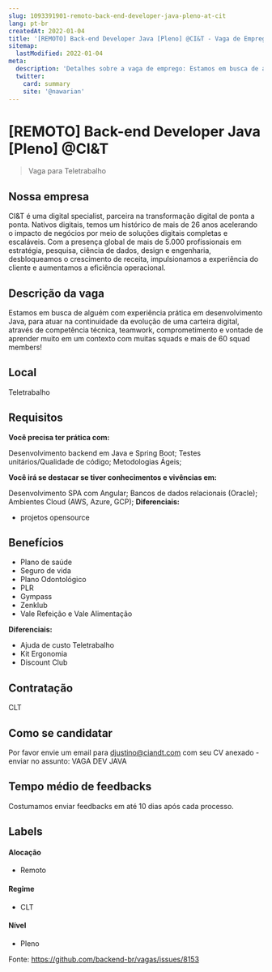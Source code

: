 ```yaml
---
slug: 1093391901-remoto-back-end-developer-java-pleno-at-cit
lang: pt-br
createdAt: 2022-01-04
title: '[REMOTO] Back-end Developer Java [Pleno] @CI&T - Vaga de Emprego'
sitemap:
  lastModified: 2022-01-04
meta:
  description: 'Detalhes sobre a vaga de emprego: Estamos em busca de alguém com experiência prática em desenvolvimento Java, para atuar na continuidade da evolução de uma carteira digital, através de competência técnica, teamwork, comprometimento e vontade de aprender muito em um contexto com muitas squads e mais de 60 squad members!'
  twitter:
    card: summary
    site: '@nawarian'
---
```


# [REMOTO] Back-end Developer Java [Pleno] @CI&T

<!--
==================================================
Caso a vaga for remoto durante a pandemia informar no texto "Remoto durante o covid"
==================================================
-->
<!-- 
==================================================
POR FAVOR, SÓ POSTE SE A VAGA FOR PARA BACK-END!

Não faça distinção de gênero no título da vaga.

Use: "Back-End Developer" ao invés de 
"Desenvolvedor Back-End" \o/

Exemplo: `[São Paulo] Back-End Developer @ NOME DA EMPRESA`
==================================================
-->
<!--
==================================================
Caso a vaga for remoto durante a pandemia deixar a linha abaixo
==================================================
-->
> Vaga para Teletrabalho

## Nossa empresa

CI&T é uma digital specialist, parceira na transformação digital de ponta a ponta. Nativos digitais, temos um histórico de mais de 26 anos acelerando o impacto de negócios por meio de soluções digitais completas e escaláveis. Com a presença global de mais de 5.000 profissionais em estratégia, pesquisa, ciência de dados, design e engenharia, desbloqueamos o crescimento de receita, impulsionamos a experiência do cliente e aumentamos a eficiência operacional.

## Descrição da vaga

Estamos em busca de alguém com experiência prática em desenvolvimento Java, para atuar na continuidade da evolução de uma carteira digital, através de competência técnica, teamwork, comprometimento e vontade de aprender muito em um contexto com muitas squads e mais de 60 squad members!

## Local

Teletrabalho

## Requisitos

**Você precisa ter prática com:**

Desenvolvimento backend em Java e Spring Boot;
Testes unitários/Qualidade de código;
Metodologias Ágeis;

**Você irá se destacar se tiver conhecimentos e vivências em:**

Desenvolvimento SPA com Angular;
Bancos de dados relacionais (Oracle);
Ambientes Cloud (AWS, Azure, GCP);
**Diferenciais:**
- projetos opensource

## Benefícios

- Plano de saúde
- Seguro de vida
- Plano Odontológico
- PLR
- Gympass
- Zenklub
- Vale Refeição e Vale Alimentação

**Diferenciais:**

- Ajuda de custo Teletrabalho
- Kit Ergonomia
- Discount Club

## Contratação

CLT

## Como se candidatar

Por favor envie um email para djustino@ciandt.com com seu CV anexado - enviar no assunto: VAGA DEV JAVA
## Tempo médio de feedbacks

Costumamos enviar feedbacks em até 10 dias após cada processo.


## Labels
<!-- retire os labels que não fazem sentido à vaga -->

#### Alocação

- Remoto

#### Regime
- CLT


#### Nível

- Pleno


Fonte: https://github.com/backend-br/vagas/issues/8153